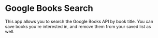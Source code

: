 # Google Books Search

This app allows you to search the Google Books API by book title.  You can save books you're interested in, and remove them from your saved list as well.

